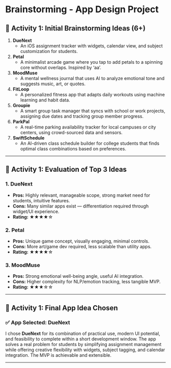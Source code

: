 # Brainstorming - App Design Project

## 🧠 Activity 1: Initial Brainstorming Ideas (6+)

1. **DueNext**
   - An iOS assignment tracker with widgets, calendar view, and subject customization for students.
2. **Petal**
   - A minimalist arcade game where you tap to add petals to a spinning core without overlaps. Inspired by ‘aa’.
3. **MoodMuse**
   - A mental wellness journal that uses AI to analyze emotional tone and suggests music, art, or quotes.
4. **FitLoop**
   - A personalized fitness app that adapts daily workouts using machine learning and habit data.
5. **Groupie**
   - A smart group task manager that syncs with school or work projects, assigning due dates and tracking group member progress.
6. **ParkPal**
   - A real-time parking availability tracker for local campuses or city centers, using crowd-sourced data and sensors.
7. **SwiftSchedule**
   - An AI-driven class schedule builder for college students that finds optimal class combinations based on preferences.

---

## 🧠 Activity 1: Evaluation of Top 3 Ideas

### 1. **DueNext**
- **Pros:** Highly relevant, manageable scope, strong market need for students, intuitive features.
- **Cons:** Many similar apps exist — differentiation required through widget/UI experience.
- **Rating:** ★★★★☆

### 2. **Petal**
- **Pros:** Unique game concept, visually engaging, minimal controls.
- **Cons:** More art/game dev required, less scalable than utility apps.
- **Rating:** ★★★★☆

### 3. **MoodMuse**
- **Pros:** Strong emotional well-being angle, useful AI integration.
- **Cons:** Higher complexity for NLP/emotion tracking, less tangible MVP.
- **Rating:** ★★★☆☆

---

## 🧠 Activity 1: Final App Idea Chosen

### ✅ **App Selected: DueNext**

I chose **DueNext** for its combination of practical use, modern UI potential, and feasibility to complete within a short development window. The app solves a real problem for students by simplifying assignment management while offering creative flexibility with widgets, subject tagging, and calendar integration. The MVP is achievable and extensible.

---

